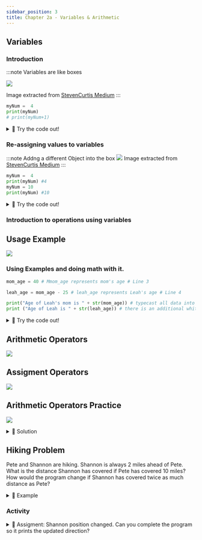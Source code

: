 ```yaml
---
sidebar_position: 3
title: Chapter 2a - Variables & Arithmetic
---
```


## Variables

### Introduction


:::note Variables are like boxes

![](../../static/img/2022-05-04-03-07-10.png)

Image extracted from [StevenCurtis Medium](https://stevenpcurtis.medium.com/what-is-a-variable-3447ac1331b9)
:::

```python
myNum =  4
print(myNum)
# print(myNum+1)
```

<details>
<summary>
🧪 Try the code out! 
</summary>
<iframe src="https://trinket.io/embed/python/b2edae9fe5" width="100%" height="300" frameborder="0" marginwidth="0" marginheight="0" allowfullscreen></iframe>

</details>

### Re-assigning values to variables

:::note Addng a different Object into the box
![](../../static/img/2022-05-04-03-14-15.png)
Image extracted from [StevenCurtis Medium](https://stevenpcurtis.medium.com/what-is-a-variable-3447ac1331b9)
:::

```python
myNum =  4 
print(myNum) #4
myNum = 10
print(myNum) #10
```


<details>
<summary>
🧪 Try the code out! 
</summary>
<iframe src="https://trinket.io/embed/python/81a661f2eb" width="100%" height="300" frameborder="0" marginwidth="0" marginheight="0" allowfullscreen></iframe>

</details>


### Introduction to operations using variables




## Usage Example

![](../../static/img/2022-04-26-20-14-58.png)

### Using Examples and doing math with it.
```python
mom_age = 40 # Mmom_age represents mom's age # Line 3

leah_age = mom_age - 25 # leah_age represents Leah's age # Line 4

print("Age of Leah's mom is " + str(mom_age)) # typecast all data into string type    # Line 5
print ("Age of Leah is " + str(leah_age)) # there is an additional whitespace in the text to improve readablity # Line 6
```

<details>
<summary>
🧪 Try the code out! 
</summary>
<iframe src="https://trinket.io/embed/python3/7f0196f87d" width="100%" height="600" frameborder="0" marginwidth="0" marginheight="0" allowfullscreen></iframe>

</details>


## Arithmetic Operators

![](../../static/img/2022-04-26-20-29-18.png)





## Assigment Operators

![](../../static/img/2022-04-26-20-30-36.png)




## Arithmetic Operators Practice

![](../../static/img/2022-04-26-20-35-32.png)


<details>
<summary>
📒 Solution
</summary>
<iframe src="https://trinket.io/embed/python3/85939a160b" width="100%" height="600" frameborder="0" marginwidth="0" marginheight="0" allowfullscreen></iframe>

</details>

## Hiking Problem
Pete and Shannon are hiking. Shannon is always 2 miles ahead of Pete. What is the distance Shannon has covered if Pete has covered 10 miles? How would the program change if Shannon has covered twice as much distance as Pete?


<details>
<summary>
📒 Example
</summary>
<iframe src="https://trinket.io/embed/python3/b65afedb60" width="100%" height="600" frameborder="0" marginwidth="0" marginheight="0" allowfullscreen></iframe>

</details>

### Activity
<details>
<summary>
📝 Assigment: Shannon position changed. Can you complete the program so it prints the updated direction?
</summary>
<iframe src="https://trinket.io/embed/python3/0eb7a60624" width="100%" height="600" frameborder="0" marginwidth="0" marginheight="0" allowfullscreen></iframe>

</details>
















